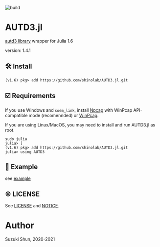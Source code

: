 ![build](https://github.com/shinolab/AUTD3.jl/workflows/build/badge.svg)

# AUTD3.jl

[autd3 library](https://github.com/shinolab/autd3-library-software) wrapper for Julia 1.6

version: 1.4.1

## :hammer_and_wrench: Install

```
(v1.6) pkg> add https://github.com/shinolab/AUTD3.jl.git
```

## :ballot_box_with_check: Requirements

If you use Windows and `soem_link`, install [Npcap](https://nmap.org/npcap/) with WinPcap API-compatible mode (recomennded) or [WinPcap](https://www.winpcap.org/).

If you are using Linux/MacOS, you may need to install and run AUTD3.jl as root. 
```
sudo julia
julia> ]
(v1.6) pkg> add https://github.com/shinolab/AUTD3.jl.git
julia> using AUTD3
``` 

## :beginner: Example

see [example](./example)

## :copyright: LICENSE

See [LICENSE](./LICENSE) and [NOTICE](./NOTICE).

# Author

Suzuki Shun, 2020-2021
